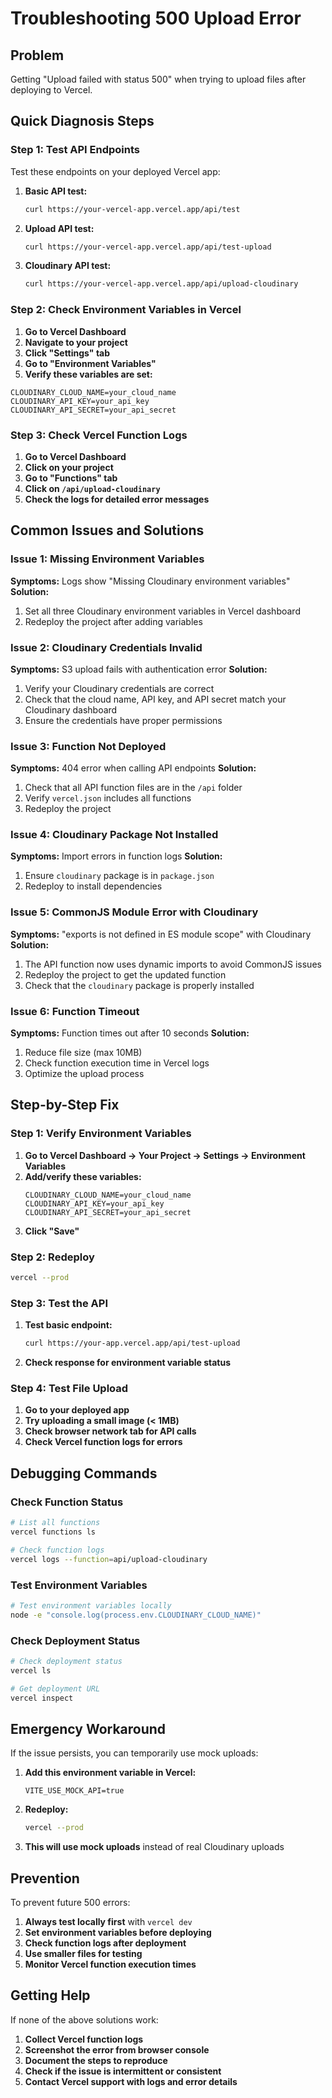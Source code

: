# Troubleshooting 500 Upload Error

## Problem
Getting "Upload failed with status 500" when trying to upload files after deploying to Vercel.

## Quick Diagnosis Steps

### Step 1: Test API Endpoints
Test these endpoints on your deployed Vercel app:

1. **Basic API test:**
   ```bash
   curl https://your-vercel-app.vercel.app/api/test
   ```

2. **Upload API test:**
   ```bash
   curl https://your-vercel-app.vercel.app/api/test-upload
   ```

3. **Cloudinary API test:**
   ```bash
   curl https://your-vercel-app.vercel.app/api/upload-cloudinary
   ```

### Step 2: Check Environment Variables in Vercel

1. **Go to Vercel Dashboard**
2. **Navigate to your project**
3. **Click "Settings" tab**
4. **Go to "Environment Variables"**
5. **Verify these variables are set:**

```env
CLOUDINARY_CLOUD_NAME=your_cloud_name
CLOUDINARY_API_KEY=your_api_key
CLOUDINARY_API_SECRET=your_api_secret
```

### Step 3: Check Vercel Function Logs

1. **Go to Vercel Dashboard**
2. **Click on your project**
3. **Go to "Functions" tab**
4. **Click on `/api/upload-cloudinary`**
5. **Check the logs for detailed error messages**

## Common Issues and Solutions

### Issue 1: Missing Environment Variables
**Symptoms:** Logs show "Missing Cloudinary environment variables"
**Solution:** 
1. Set all three Cloudinary environment variables in Vercel dashboard
2. Redeploy the project after adding variables

### Issue 2: Cloudinary Credentials Invalid
**Symptoms:** S3 upload fails with authentication error
**Solution:** 
1. Verify your Cloudinary credentials are correct
2. Check that the cloud name, API key, and API secret match your Cloudinary dashboard
3. Ensure the credentials have proper permissions

### Issue 3: Function Not Deployed
**Symptoms:** 404 error when calling API endpoints
**Solution:**
1. Check that all API function files are in the `/api` folder
2. Verify `vercel.json` includes all functions
3. Redeploy the project

### Issue 4: Cloudinary Package Not Installed
**Symptoms:** Import errors in function logs
**Solution:**
1. Ensure `cloudinary` package is in `package.json`
2. Redeploy to install dependencies

### Issue 5: CommonJS Module Error with Cloudinary
**Symptoms:** "exports is not defined in ES module scope" with Cloudinary
**Solution:**
1. The API function now uses dynamic imports to avoid CommonJS issues
2. Redeploy the project to get the updated function
3. Check that the `cloudinary` package is properly installed

### Issue 6: Function Timeout
**Symptoms:** Function times out after 10 seconds
**Solution:**
1. Reduce file size (max 10MB)
2. Check function execution time in Vercel logs
3. Optimize the upload process

## Step-by-Step Fix

### Step 1: Verify Environment Variables
1. **Go to Vercel Dashboard → Your Project → Settings → Environment Variables**
2. **Add/verify these variables:**
   ```
   CLOUDINARY_CLOUD_NAME=your_cloud_name
   CLOUDINARY_API_KEY=your_api_key
   CLOUDINARY_API_SECRET=your_api_secret
   ```
3. **Click "Save"**

### Step 2: Redeploy
```bash
vercel --prod
```

### Step 3: Test the API
1. **Test basic endpoint:**
   ```bash
   curl https://your-app.vercel.app/api/test-upload
   ```
2. **Check response for environment variable status**

### Step 4: Test File Upload
1. **Go to your deployed app**
2. **Try uploading a small image (< 1MB)**
3. **Check browser network tab for API calls**
4. **Check Vercel function logs for errors**

## Debugging Commands

### Check Function Status
```bash
# List all functions
vercel functions ls

# Check function logs
vercel logs --function=api/upload-cloudinary
```

### Test Environment Variables
```bash
# Test environment variables locally
node -e "console.log(process.env.CLOUDINARY_CLOUD_NAME)"
```

### Check Deployment Status
```bash
# Check deployment status
vercel ls

# Get deployment URL
vercel inspect
```

## Emergency Workaround

If the issue persists, you can temporarily use mock uploads:

1. **Add this environment variable in Vercel:**
   ```
   VITE_USE_MOCK_API=true
   ```

2. **Redeploy:**
   ```bash
   vercel --prod
   ```

3. **This will use mock uploads** instead of real Cloudinary uploads

## Prevention

To prevent future 500 errors:

1. **Always test locally first** with `vercel dev`
2. **Set environment variables before deploying**
3. **Check function logs after deployment**
4. **Use smaller files for testing**
5. **Monitor Vercel function execution times**

## Getting Help

If none of the above solutions work:

1. **Collect Vercel function logs**
2. **Screenshot the error from browser console**
3. **Document the steps to reproduce**
4. **Check if the issue is intermittent or consistent**
5. **Contact Vercel support with logs and error details** 